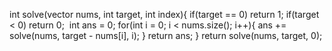 int solve(vector<int> nums, int target, int index){
if(target == 0)
return 1;
if(target < 0)
return 0;
​
int ans = 0;
for(int i = 0; i < nums.size(); i++){
ans += solve(nums, target - nums[i], i);
}
return ans;
}
return solve(nums, target, 0);
